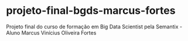 # projeto-final-bgds-marcus-fortes
Projeto final do curso de formação em Big Data Scientist pela Semantix - Aluno Marcus Vinícius Oliveira Fortes
